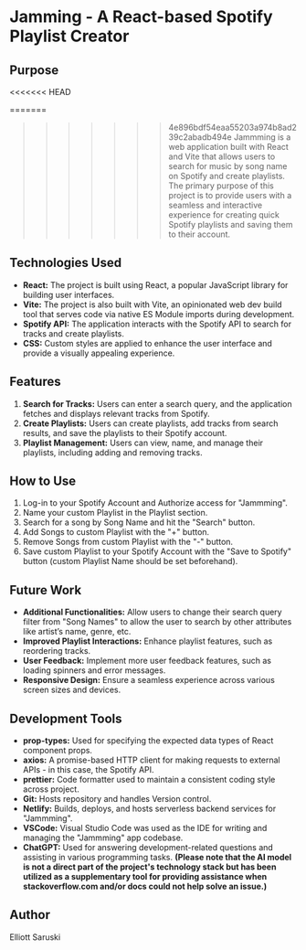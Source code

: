 # Jamming - A React-based Spotify Playlist Creator

## Purpose
<<<<<<< HEAD

=======
>>>>>>> 4e896bdf54eaa55203a974b8ad239c2abadb494e
Jammming is a web application built with React and Vite that allows users to search for music by song name on Spotify and create playlists. The primary purpose of this project is to provide users with a seamless and interactive experience for creating quick Spotify playlists and saving them to their account.

## Technologies Used

- **React:** The project is built using React, a popular JavaScript library for building user interfaces.
- **Vite:** The project is also built with Vite, an opinionated web dev build tool that serves code via native ES Module imports during development.
- **Spotify API:** The application interacts with the Spotify API to search for tracks and create playlists.
- **CSS:** Custom styles are applied to enhance the user interface and provide a visually appealing experience.

## Features

1. **Search for Tracks:** Users can enter a search query, and the application fetches and displays relevant tracks from Spotify.
2. **Create Playlists:** Users can create playlists, add tracks from search results, and save the playlists to their Spotify account.
3. **Playlist Management:** Users can view, name, and manage their playlists, including adding and removing tracks.

## How to Use

1. Log-in to your Spotify Account and Authorize access for "Jammming".
2. Name your custom Playlist in the Playlist section.
3. Search for a song by Song Name and hit the "Search" button.
4. Add Songs to custom Playlist with the "+" button.
5. Remove Songs from custom Playlist with the "-" button.
6. Save custom Playlist to your Spotify Account with the "Save to Spotify" button (custom Playlist Name should be set beforehand).

## Future Work

- **Additional Functionalities:** Allow users to change their search query filter from "Song Names" to allow the user to search by other attributes like artist’s name, genre, etc.
- **Improved Playlist Interactions:** Enhance playlist features, such as reordering tracks.
- **User Feedback:** Implement more user feedback features, such as loading spinners and error messages.
- **Responsive Design:** Ensure a seamless experience across various screen sizes and devices.

## Development Tools

- **prop-types:** Used for specifying the expected data types of React component props.
- **axios:** A promise-based HTTP client for making requests to external APIs - in this case, the Spotify API.
- **prettier:** Code formatter used to maintain a consistent coding style across project.
- **Git:** Hosts repository and handles Version control.
- **Netlify:** Builds, deploys, and hosts serverless backend services for "Jammming".
- **VSCode:** Visual Studio Code was used as the IDE for writing and managing the "Jammming" app codebase.
- **ChatGPT:** Used for answering development-related questions and assisting in various programming tasks. **(Please note that the AI model is not a direct part of the project's technology stack but has been utilized as a supplementary tool for providing assistance when stackoverflow.com and/or docs could not help solve an issue.)**

## Author

Elliott Saruski
